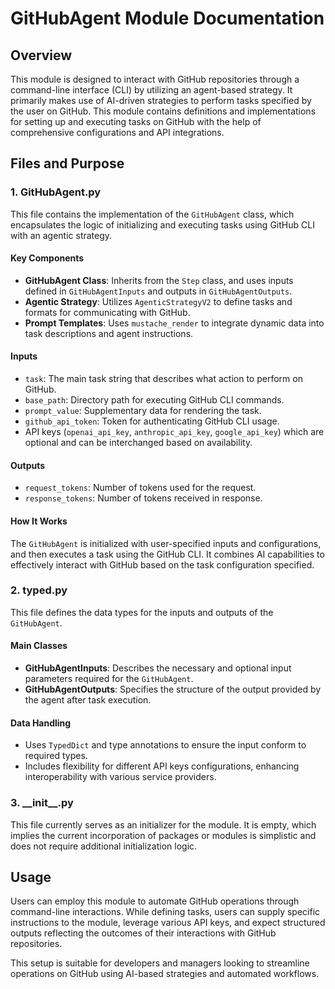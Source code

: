 # GitHubAgent Module Documentation

## Overview
This module is designed to interact with GitHub repositories through a command-line interface (CLI) by utilizing an agent-based strategy. It primarily makes use of AI-driven strategies to perform tasks specified by the user on GitHub. This module contains definitions and implementations for setting up and executing tasks on GitHub with the help of comprehensive configurations and API integrations.

## Files and Purpose

### 1. GitHubAgent.py
This file contains the implementation of the `GitHubAgent` class, which encapsulates the logic of initializing and executing tasks using GitHub CLI with an agentic strategy.

#### Key Components
- **GitHubAgent Class**: Inherits from the `Step` class, and uses inputs defined in `GitHubAgentInputs` and outputs in `GitHubAgentOutputs`.
- **Agentic Strategy**: Utilizes `AgenticStrategyV2` to define tasks and formats for communicating with GitHub.
- **Prompt Templates**: Uses `mustache_render` to integrate dynamic data into task descriptions and agent instructions.

#### Inputs
- `task`: The main task string that describes what action to perform on GitHub.
- `base_path`: Directory path for executing GitHub CLI commands.
- `prompt_value`: Supplementary data for rendering the task.
- `github_api_token`: Token for authenticating GitHub CLI usage.
- API keys (`openai_api_key`, `anthropic_api_key`, `google_api_key`) which are optional and can be interchanged based on availability.

#### Outputs
- `request_tokens`: Number of tokens used for the request.
- `response_tokens`: Number of tokens received in response.

#### How It Works
The `GitHubAgent` is initialized with user-specified inputs and configurations, and then executes a task using the GitHub CLI. It combines AI capabilities to effectively interact with GitHub based on the task configuration specified.

### 2. typed.py
This file defines the data types for the inputs and outputs of the `GitHubAgent`.

#### Main Classes
- **GitHubAgentInputs**: Describes the necessary and optional input parameters required for the `GitHubAgent`.
- **GitHubAgentOutputs**: Specifies the structure of the output provided by the agent after task execution.

#### Data Handling
- Uses `TypedDict` and type annotations to ensure the input conform to required types.
- Includes flexibility for different API keys configurations, enhancing interoperability with various service providers.

### 3. \_\_init\_\_.py
This file currently serves as an initializer for the module. It is empty, which implies the current incorporation of packages or modules is simplistic and does not require additional initialization logic.

## Usage
Users can employ this module to automate GitHub operations through command-line interactions. While defining tasks, users can supply specific instructions to the module, leverage various API keys, and expect structured outputs reflecting the outcomes of their interactions with GitHub repositories.

This setup is suitable for developers and managers looking to streamline operations on GitHub using AI-based strategies and automated workflows.
